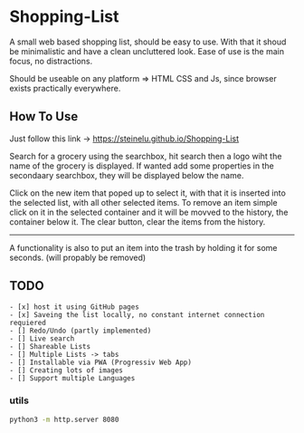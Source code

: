 # Shopping-List

A small web based shopping list, should be easy to use.
With that it shoud be minimalistic and have a clean uncluttered look.
Ease of use is the main focus, no distractions.

Should be useable on any platform => HTML CSS and Js, since browser exists practically everywhere.

## How To Use
Just follow this link ->
<https://steinelu.github.io/Shopping-List>

Search for a grocery using the searchbox, hit search then a logo wiht the name of the grocery is displayed.
If wanted add some properties in the secondaary searchbox, they will be displayed below the name.

Click on the new item that poped up to select it, with that it is inserted into the selected list, with all other selected items.
To remove an item simple click on it in the selected container and it will be movved to the history, the container below it.
The clear button, clear the items from the history.

---

A functionality is also to put an item into the trash by holding it for some seconds. (will propably be removed)

## TODO
    - [x] host it using GitHub pages
    - [x] Saveing the list locally, no constant internet connection requiered
    - [] Redo/Undo (partly implemented)
    - [] Live search
    - [] Shareable Lists
    - [] Multiple Lists -> tabs
    - [] Installable via PWA (Progressiv Web App)
    - [] Creating lots of images
    - [] Support multiple Languages
### utils

```sh
python3 -m http.server 8080
```
